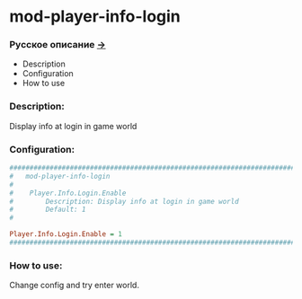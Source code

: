 # mod-player-info-login

### Русское описание [->](https://github.com/Winfidonarleyan/kargatum-system/tree/master/src/mod-player-info-login)

- Description
- Configuration
- How to use

### Description:
Display info at login in game world

### Configuration:
```ini
###################################################################################################
#	mod-player-info-login
#
#    Player.Info.Login.Enable
#        Description: Display info at login in game world
#        Default: 1
#

Player.Info.Login.Enable = 1
###################################################################################################
```

### How to use:
Change config and try enter world.
